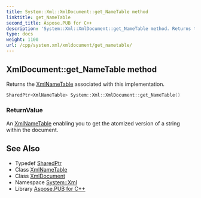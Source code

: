 ```yaml
---
title: System::Xml::XmlDocument::get_NameTable method
linktitle: get_NameTable
second_title: Aspose.PUB for C++
description: 'System::Xml::XmlDocument::get_NameTable method. Returns the XmlNameTable associated with this implementation in C++.'
type: docs
weight: 1100
url: /cpp/system.xml/xmldocument/get_nametable/
---
```

## XmlDocument::get_NameTable method


Returns the [XmlNameTable](../../xmlnametable/) associated with this implementation.

```cpp
SharedPtr<XmlNameTable> System::Xml::XmlDocument::get_NameTable()
```


### ReturnValue

An [XmlNameTable](../../xmlnametable/) enabling you to get the atomized version of a string within the document.

## See Also

* Typedef [SharedPtr](../../../system/sharedptr/)
* Class [XmlNameTable](../../xmlnametable/)
* Class [XmlDocument](../)
* Namespace [System::Xml](../../)
* Library [Aspose.PUB for C++](../../../)
